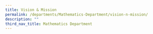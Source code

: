 ```yaml
---
title: Vision & Mission
permalink: /departments/Mathematics-Department/vision-n-mission/
description: ""
third_nav_title: Mathematics Department
---
```

